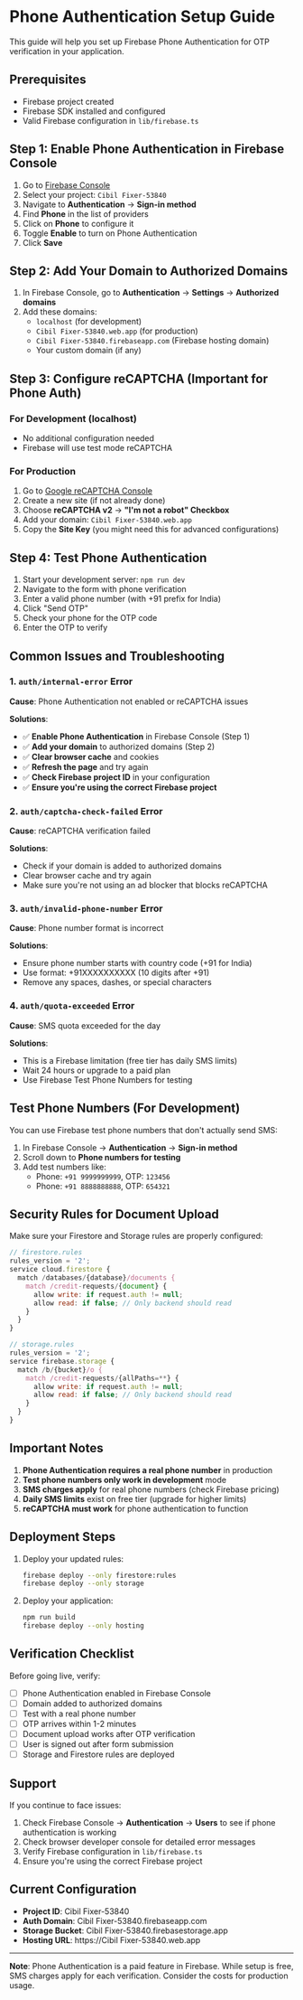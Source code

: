 # Phone Authentication Setup Guide

This guide will help you set up Firebase Phone Authentication for OTP verification in your application.

## Prerequisites

- Firebase project created
- Firebase SDK installed and configured
- Valid Firebase configuration in `lib/firebase.ts`

## Step 1: Enable Phone Authentication in Firebase Console

1. Go to [Firebase Console](https://console.firebase.google.com/)
2. Select your project: `Cibil Fixer-53840`
3. Navigate to **Authentication** → **Sign-in method**
4. Find **Phone** in the list of providers
5. Click on **Phone** to configure it
6. Toggle **Enable** to turn on Phone Authentication
7. Click **Save**

## Step 2: Add Your Domain to Authorized Domains

1. In Firebase Console, go to **Authentication** → **Settings** → **Authorized domains**
2. Add these domains:
   - `localhost` (for development)
   - `Cibil Fixer-53840.web.app` (for production)
   - `Cibil Fixer-53840.firebaseapp.com` (Firebase hosting domain)
   - Your custom domain (if any)

## Step 3: Configure reCAPTCHA (Important for Phone Auth)

### For Development (localhost)
- No additional configuration needed
- Firebase will use test mode reCAPTCHA

### For Production
1. Go to [Google reCAPTCHA Console](https://www.google.com/recaptcha/admin)
2. Create a new site (if not already done)
3. Choose **reCAPTCHA v2** → **"I'm not a robot" Checkbox**
4. Add your domain: `Cibil Fixer-53840.web.app`
5. Copy the **Site Key** (you might need this for advanced configurations)

## Step 4: Test Phone Authentication

1. Start your development server: `npm run dev`
2. Navigate to the form with phone verification
3. Enter a valid phone number (with +91 prefix for India)
4. Click "Send OTP"
5. Check your phone for the OTP code
6. Enter the OTP to verify

## Common Issues and Troubleshooting

### 1. `auth/internal-error` Error

**Cause**: Phone Authentication not enabled or reCAPTCHA issues

**Solutions**:
- ✅ **Enable Phone Authentication** in Firebase Console (Step 1)
- ✅ **Add your domain** to authorized domains (Step 2)
- ✅ **Clear browser cache** and cookies
- ✅ **Refresh the page** and try again
- ✅ **Check Firebase project ID** in your configuration
- ✅ **Ensure you're using the correct Firebase project**

### 2. `auth/captcha-check-failed` Error

**Cause**: reCAPTCHA verification failed

**Solutions**:
- Check if your domain is added to authorized domains
- Clear browser cache and try again
- Make sure you're not using an ad blocker that blocks reCAPTCHA

### 3. `auth/invalid-phone-number` Error

**Cause**: Phone number format is incorrect

**Solutions**:
- Ensure phone number starts with country code (+91 for India)
- Use format: +91XXXXXXXXXX (10 digits after +91)
- Remove any spaces, dashes, or special characters

### 4. `auth/quota-exceeded` Error

**Cause**: SMS quota exceeded for the day

**Solutions**:
- This is a Firebase limitation (free tier has daily SMS limits)
- Wait 24 hours or upgrade to a paid plan
- Use Firebase Test Phone Numbers for testing

## Test Phone Numbers (For Development)

You can use Firebase test phone numbers that don't actually send SMS:

1. In Firebase Console → **Authentication** → **Sign-in method**
2. Scroll down to **Phone numbers for testing**
3. Add test numbers like:
   - Phone: `+91 9999999999`, OTP: `123456`
   - Phone: `+91 8888888888`, OTP: `654321`

## Security Rules for Document Upload

Make sure your Firestore and Storage rules are properly configured:

```javascript
// firestore.rules
rules_version = '2';
service cloud.firestore {
  match /databases/{database}/documents {
    match /credit-requests/{document} {
      allow write: if request.auth != null;
      allow read: if false; // Only backend should read
    }
  }
}
```

```javascript
// storage.rules
rules_version = '2';
service firebase.storage {
  match /b/{bucket}/o {
    match /credit-requests/{allPaths=**} {
      allow write: if request.auth != null;
      allow read: if false; // Only backend should read
    }
  }
}
```

## Important Notes

1. **Phone Authentication requires a real phone number** in production
2. **Test phone numbers only work in development** mode
3. **SMS charges apply** for real phone numbers (check Firebase pricing)
4. **Daily SMS limits** exist on free tier (upgrade for higher limits)
5. **reCAPTCHA must work** for phone authentication to function

## Deployment Steps

1. Deploy your updated rules:
   ```bash
   firebase deploy --only firestore:rules
   firebase deploy --only storage
   ```

2. Deploy your application:
   ```bash
   npm run build
   firebase deploy --only hosting
   ```

## Verification Checklist

Before going live, verify:

- [ ] Phone Authentication enabled in Firebase Console
- [ ] Domain added to authorized domains
- [ ] Test with a real phone number
- [ ] OTP arrives within 1-2 minutes
- [ ] Document upload works after OTP verification
- [ ] User is signed out after form submission
- [ ] Storage and Firestore rules are deployed

## Support

If you continue to face issues:

1. Check Firebase Console → **Authentication** → **Users** to see if phone authentication is working
2. Check browser developer console for detailed error messages
3. Verify Firebase configuration in `lib/firebase.ts`
4. Ensure you're using the correct Firebase project

## Current Configuration

- **Project ID**: Cibil Fixer-53840
- **Auth Domain**: Cibil Fixer-53840.firebaseapp.com
- **Storage Bucket**: Cibil Fixer-53840.firebasestorage.app
- **Hosting URL**: https://Cibil Fixer-53840.web.app

---

**Note**: Phone Authentication is a paid feature in Firebase. While setup is free, SMS charges apply for each verification. Consider the costs for production usage. 
